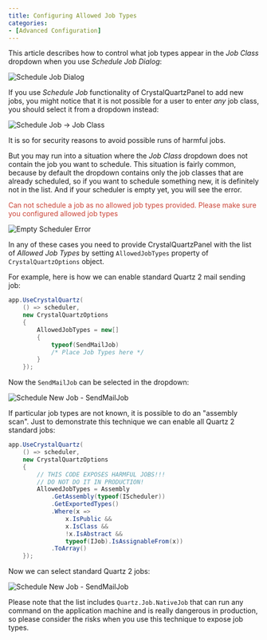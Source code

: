 ```yaml
---
title: Configuring Allowed Job Types
categories:
- [Advanced Configuration]
---
```


This article describes how to control what job types appear in the *Job Class* dropdown
when you use *Schedule Job Dialog*:

![Schedule Job Dialog](/CrystalQuartz/images/schedule_new_job_dialog.png)

<!-- more -->

If you use *Schedule Job* functionality of CrystalQuartzPanel to add new jobs, you might
notice that it is not possible for a user to enter *any* job class, you should select it from a 
dropdown instead: 

![Schedule Job -> Job Class](/CrystalQuartz/images/schedule_new_job_dialog_options.png)

It is so for security reasons to avoid possible runs of harmful jobs.

But you may run into a situation where the *Job Class* dropdown does not contain the job you
want to schedule. This situation is fairly common, because by default the dropdown contains only
the job classes that are already scheduled, so if you want to schedule something new, it is definitely
not in the list. And if your scheduler is empty yet, you will see the error. 

<p style="color: #cb4437;">Can not schedule a 
job as no allowed job types provided. Please make sure you configured allowed job types</p>

![Empty Scheduler Error](/CrystalQuartz/images/schedule_new_job_dialog_no_options.png)

In any of these cases you need to provide CrystalQuartzPanel with the list of *Allowed Job Types*
by setting `AllowedJobTypes` property of `CrystalQuartzOptions` object.

For example, here is how we can enable standard Quartz 2 mail sending job:

```cs
app.UseCrystalQuartz(
    () => scheduler, 
    new CrystalQuartzOptions
    {
        AllowedJobTypes = new[]
        {
            typeof(SendMailJob)
            /* Place Job Types here */
        }
    });
```

Now the `SendMailJob` can be selected in the dropdown:

![Schedule New Job - SendMailJob](/CrystalQuartz/images/schedule_new_job_dialog_sendmailjob.png)

If particular job types are not known, it is possible to do an "assembly scan".
Just to demonstrate this technique we can enable all Quartz 2 standard jobs:

```cs
app.UseCrystalQuartz(
    () => scheduler, 
    new CrystalQuartzOptions
    {
        // THIS CODE EXPOSES HARMFUL JOBS!!!
        // DO NOT DO IT IN PRODUCTION!
        AllowedJobTypes = Assembly
            .GetAssembly(typeof(IScheduler))
            .GetExportedTypes()
            .Where(x => 
                x.IsPublic && 
                x.IsClass && 
                !x.IsAbstract && 
                typeof(IJob).IsAssignableFrom(x))
            .ToArray()
    });
```

Now we can select standard Quartz 2 jobs:

![Schedule New Job - SendMailJob](/CrystalQuartz/images/schedule_new_job_dialog_quartz2.png)
 
Please note that the list includes `Quartz.Job.NativeJob` that can run any command
on the application machine and is really dangerous in production, so please consider
the risks when you use this technique to expose job types.

